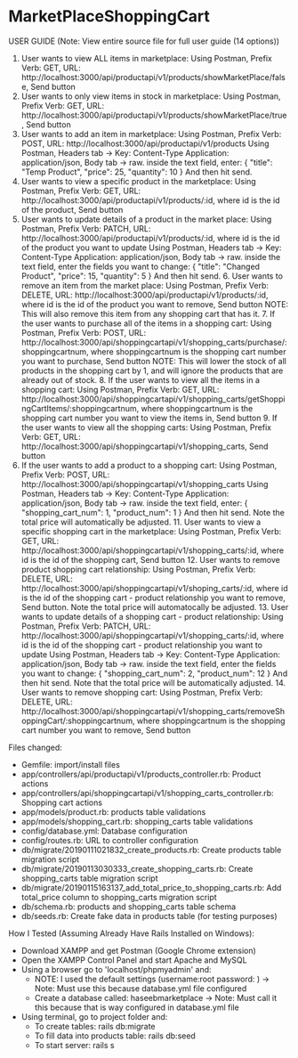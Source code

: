 # MarketPlaceShoppingCart

USER GUIDE (Note: View entire source file for full user guide (14 options))
   1. User wants to view ALL items in marketplace:
      Using Postman, Prefix Verb: GET, URL: http://localhost:3000/api/productapi/v1/products/showMarketPlace/false, Send button
   2. User wants to only view items in stock in marketplace:
      Using Postman, Prefix Verb: GET, URL: http://localhost:3000/api/productapi/v1/products/showMarketPlace/true, Send button
   3. User wants to add an item in marketplace:
      Using Postman, Prefix Verb: POST, URL: http://localhost:3000/api/productapi/v1/products
      Using Postman, Headers tab -> Key: Content-Type Application: application/json, Body tab -> raw. inside the text field,           enter:
      {
         "title": "Temp Product",
         "price": 25,
         "quantity": 10
      }
      And then hit send.
   4. User wants to view a specific product in the marketplace:
      Using Postman, Prefix Verb: GET, URL: http://localhost:3000/api/productapi/v1/products/:id, where id is the id of the product, Send button
   5. User wants to update details of a product in the market place:
      Using Postman, Prefix Verb: PATCH, URL: http://localhost:3000/api/productapi/v1/products/:id, where id is the id of the product you want to update
      Using Postman, Headers tab -> Key: Content-Type Application: application/json, Body tab -> raw. inside the text field,           enter the fields you want to change:
      {
         "title": "Changed Product",
         "price": 15,
         "quantity": 5
      }
      And then hit send.
    6. User wants to remove an item from the market place:
      Using Postman, Prefix Verb: DELETE, URL: http://localhost:3000/api/productapi/v1/products/:id, where id is the id of the product you want to remove, Send button
      NOTE: This will also remove this item from any shopping cart that has it.
    7. If the user wants to purchase all of the items in a shopping cart:
        Using Postman, Prefix Verb: POST, URL: http://localhost:3000/api/shoppingcartapi/v1/shopping_carts/purchase/:shoppingcartnum, where shoppingcartnum is the shopping cart number you want to purchase, Send button
        NOTE: This will lower the stock of all products in the shopping cart by 1, and will ignore the products that are already out of stock.
    8. If the user wants to view all the items in a shopping cart:
       Using Postman, Prefix Verb: GET, URL: http://localhost:3000/api/shoppingcartapi/v1/shopping_carts/getShoppingCartItems/:shoppingcartnum, where shoppingcartnum is the shopping cart number you want to view the items in, Send button
    9. If the user wants to view all the shopping carts:
       Using Postman, Prefix Verb: GET, URL: http://localhost:3000/api/shoppingcartapi/v1/shopping_carts, Send button
   10. If the user wants to add a product to a shopping cart:
       Using Postman, Prefix Verb: POST, URL: http://localhost:3000/api/shoppingcartapi/v1/shopping_carts
       Using Postman, Headers tab -> Key: Content-Type Application: application/json, Body tab -> raw. inside the text field,           enter:
      {
         "shopping_cart_num": 1,
         "product_num": 1
      }
      And then hit send. Note the total price will automatically be adjusted.
    11. User wants to view a specific shopping cart in the marketplace:
      Using Postman, Prefix Verb: GET, URL: http://localhost:3000/api/shoppingcartapi/v1/shopping_carts/:id, where id is the id of the shopping cart, Send button
    12. User wants to remove product shopping cart relationship:
      Using Postman, Prefix Verb: DELETE, URL: http://localhost:3000/api/shoppingcartapi/v1/shoping_carts/:id, where id is the id of the shopping cart - product relationship you want to remove, Send button. Note the total price will automatocally be adjusted.
    13.  User wants to update details of a shopping cart - product relationship:
      Using Postman, Prefix Verb: PATCH, URL: http://localhost:3000/api/shoppingcartapi/v1/shopping_carts/:id, where id is the id of the shopping cart - product relationship you want to update
      Using Postman, Headers tab -> Key: Content-Type Application: application/json, Body tab -> raw. inside the text field,           enter the fields you want to change:
      {
         "shopping_cart_num": 2,
         "product_num": 12
      }
      And then hit send. Note that the total price will be automatically adjusted.
    14. User wants to remove shopping cart:
        Using Postman, Prefix Verb: DELETE, URL: http://localhost:3000/api/shoppingcartapi/v1/shopping_carts/removeShoppingCart/:shoppingcartnum, where shoppingcartnum is the shopping cart number you want to remove, Send button

Files changed:
   - Gemfile: import/install files
   - app/controllers/api/productapi/v1/products_controller.rb: Product actions
   - app/controllers/api/shoppingcartapi/v1/shopping_carts_controller.rb: Shopping cart actions
   - app/models/product.rb: products table validations
   - app/models/shopping_cart.rb: shopping_carts table validations
   - config/database.yml: Database configuration
   - config/routes.rb: URL to controller configuration
   - db/migrate/20190111021832_create_products.rb: Create products table migration script
   - db/migrate/20190113030333_create_shopping_carts.rb: Create shopping_carts table migration script
   - db/migrate/20190115163137_add_total_price_to_shopping_carts.rb: Add total_price column to shopping_carts migration script
   - db/schema.rb: products and shopping_carts table schema
   - db/seeds.rb: Create fake data in products table (for testing purposes)

How I Tested (Assuming Already Have Rails Installed on Windows):
   - Download XAMPP and get Postman (Google Chrome extension)
   - Open the XAMPP Control Panel and start Apache and MySQL
   - Using a browser go to 'localhost/phpmyadmin' and:
      - NOTE: I used the default settings (username:root password: ) -> Note: Must use this because database.yml file configured 
      - Create a database called: haseebmarketplace  -> Note: Must call it this because that is way configured in database.yml file
   - Using terminal, go to project folder and:
      - To create tables: rails db:migrate
      - To fill data into products table: rails db:seed
      - To start server: rails s
